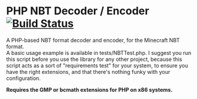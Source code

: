 PHP NBT Decoder / Encoder [![Build Status](https://travis-ci.org/crafting-shards/PHP-NBT-Decoder-Encoder.svg?branch=master)](https://travis-ci.org/crafting-shards/PHP-NBT-Decoder-Encoder)
=========================

A PHP-based NBT format decoder and encoder, for the Minecraft NBT format.  
A basic usage example is available in tests/NBTTest.php. I suggest you run this
script before you use the library for any other project, because this script acts
as a sort of "requirements test" for your system, to ensure you have the
right extensions, and that there's nothing funky with your configuration.

**Requires the GMP or bcmath extensions for PHP on x86 systems.**
